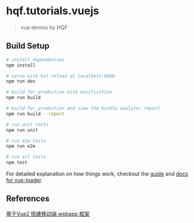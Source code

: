 # hqf.tutorials.vuejs

> vue demos by HQF

## Build Setup

``` bash
# install dependencies
npm install

# serve with hot reload at localhost:8080
npm run dev

# build for production with minification
npm run build

# build for production and view the bundle analyzer report
npm run build --report

# run unit tests
npm run unit

# run e2e tests
npm run e2e

# run all tests
npm test
```

For detailed explanation on how things work, checkout the [guide](http://vuejs-templates.github.io/webpack/) and [docs for vue-loader](http://vuejs.github.io/vue-loader).



## References
[基于Vue2 搭建移动端 webapp 框架](http://www.jianshu.com/p/beae26e57b0f)
[]()  
